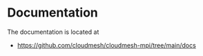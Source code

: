 Documentation
=============

The documentation is located at 

* <https://github.com/cloudmesh/cloudmesh-mpi/tree/main/docs>
